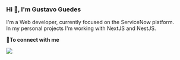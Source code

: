 ### Hi 👋, I'm Gustavo Guedes

I'm a Web developer, currently focused on the ServiceNow platform.<br/>
In my personal projects I'm working with NextJS and NestJS.

<b> 🤝To connect with me</b>
<p align = "center">

[<img src="https://img.shields.io/badge/-LINKEDIN-black" />](https://www.linkedin.com/in/gustavo-guedes-teixeira-1770981b4/)
